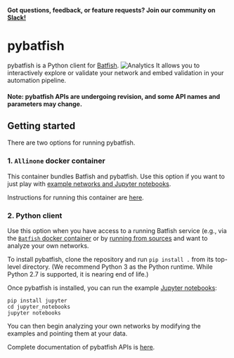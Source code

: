 **Got questions, feedback, or feature requests? Join our community on [Slack!](https://join.slack.com/t/batfish-org/shared_invite/enQtMzA0Nzg2OTAzNzQ1LTUxOTJlY2YyNTVlNGQ3MTJkOTIwZTU2YjY3YzRjZWFiYzE4ODE5ODZiNjA4NGI5NTJhZmU2ZTllOTMwZDhjMzA)**

# pybatfish

pybatfish is a Python client for [Batfish](https://github.com/batfish/batfish). ![Analytics](https://ga-beacon.appspot.com/UA-100596389-3/open-source/pybatfish?pixel&useReferer)
It allows you to interactively explore or validate your network and embed validation in your automation pipeline.

#### Note: pybatfish APIs are undergoing revision, and some API names and parameters may change.

## Getting started

There are two options for running pybatfish.

### 1. `Allinone` docker container

This container bundles Batfish and pybatfish. Use this option if you want to just play with [example networks and Jupyter notebooks](jupyter_notebooks).
 
Instructions for running this container are [here](https://github.com/batfish/docker/blob/master/allinone.md).

### 2. Python client

Use this option when you have access to a running Batfish service (e.g., via the [`Batfish` docker container](https://github.com/batfish/docker/blob/master/batfish.md) or by [running from sources](https://github.com/batfish/batfish/wiki/Building-and-running-Batfish-service) and want to analyze your own networks.

To install pybatfish, clone the repository and run `pip install .` from its top-level directory. (We recommend Python 3 as the Python runtime. While Python 2.7 is supported, it is nearing end of life.)

Once pybatfish is installed, you can run the example [Jupyter notebooks](jupyter_notebooks):
```
pip install jupyter
cd jupyter_notebooks
jupyter notebooks
```

You can then begin analyzing your own networks by modifying the examples and pointing them at your data. 

Complete documentation of pybatfish APIs is [here](https://pybatfish.readthedocs.io/en/latest/). 

